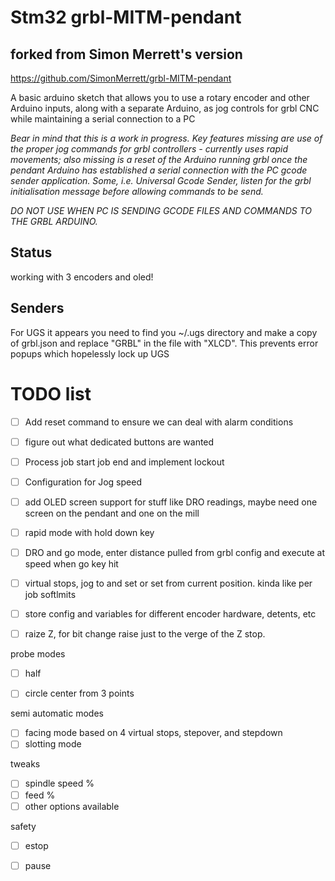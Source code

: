 # Stm32 grbl-MITM-pendant

## forked from Simon Merrett's version
https://github.com/SimonMerrett/grbl-MITM-pendant


A basic arduino sketch that allows you to use a rotary encoder and other Arduino inputs, along with a separate Arduino, as jog controls for grbl CNC while maintaining a serial connection to a PC

<i> Bear in mind that this is a work in progress. Key features missing are use of the proper jog commands for grbl controllers - currently uses rapid movements; also missing is a reset of the Arduino running grbl once the pendant Arduino has established a serial connection with the PC gcode sender application. Some, i.e. Universal Gcode Sender, listen for the grbl initialisation message before allowing commands to be send.
  
  DO NOT USE WHEN PC IS SENDING GCODE FILES AND COMMANDS TO THE GRBL ARDUINO.</i>

## Status

working with 3 encoders and oled!

## Senders

For UGS it appears you need to find you ~/.ugs directory and make a copy of grbl.json and replace "GRBL" in the file with "XLCD".  This prevents error popups which hopelessly lock up UGS


# TODO list

- [ ] Add reset command to ensure we can deal with alarm conditions
- [ ] figure out what dedicated buttons are wanted
- [ ] Process job start job end and implement lockout
- [ ] Configuration for Jog speed
- [ ] add OLED screen support for stuff like DRO readings, maybe need one screen on the pendant and one on the mill
- [ ] rapid mode with hold down key
- [ ] DRO and go mode, enter distance pulled from grbl config and execute at speed when go key hit
- [ ] virtual stops, jog to and set or set from current position.  kinda like per job softlmits
- [ ] store config and variables for different encoder hardware, detents, etc
- [ ] raize Z, for bit change raise just to the verge of the Z stop.


probe modes

- [ ] half
- [ ] circle center from 3 points


semi automatic modes

- [ ] facing mode based on 4 virtual stops, stepover, and stepdown
- [ ] slotting mode

tweaks

- [ ] spindle speed %
- [ ] feed %
- [ ] other options available 

safety

- [ ] estop 
- [ ] pause

